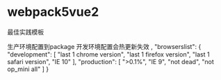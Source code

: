 # webpack5vue2
最佳实践模板





生产环境配置到package   开发环境配置会热更新失效
,
  "browserslist": {
    "development": [
      "last 1 chrome version",
      "last 1 firefox version",
      "last 1 safari version",
      "IE 10"
    ],
    "production": [
      ">0.1%",
      "IE 9",
      "not dead",
      "not op_mini all"
    ]
  }